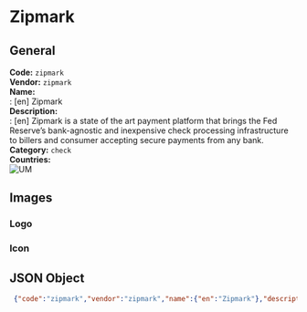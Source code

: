 # Zipmark 
## General 
**Code:** `zipmark`  
**Vendor:** `zipmark`  
**Name:**  
:	[en] Zipmark  
**Description:**  
: [en] Zipmark is a state of the art payment platform that brings the Fed Reserve’s bank-agnostic and inexpensive check processing infrastructure to billers and consumer accepting secure payments from any bank.  
**Category:** `check`  
**Countries:**  
![UM](https://cdnjs.cloudflare.com/ajax/libs/flag-icon-css/3.3.0/flags/4x3/UM.svg#w24)  
 
## Images 
### Logo 
### Icon 
## JSON Object 
```json
 {"code":"zipmark","vendor":"zipmark","name":{"en":"Zipmark"},"description":{"en":"Zipmark is a state of the art payment platform that brings the Fed Reserve\u2019s bank-agnostic and inexpensive check processing infrastructure to billers and consumer accepting secure payments from any bank."},"countries":["UM"],"category":"check"}```  

